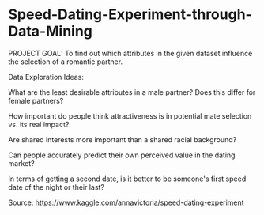 # Speed-Dating-Experiment-through-Data-Mining
PROJECT GOAL: To find out which attributes in the given dataset influence the selection of a romantic partner. 



Data Exploration Ideas:

What are the least desirable attributes in a male partner? Does this differ for female partners?

How important do people think attractiveness is in potential mate selection vs. its real impact?

Are shared interests more important than a shared racial background?

Can people accurately predict their own perceived value in the dating market?

In terms of getting a second date, is it better to be someone's first speed date of the night or their last?




Source: https://www.kaggle.com/annavictoria/speed-dating-experiment
